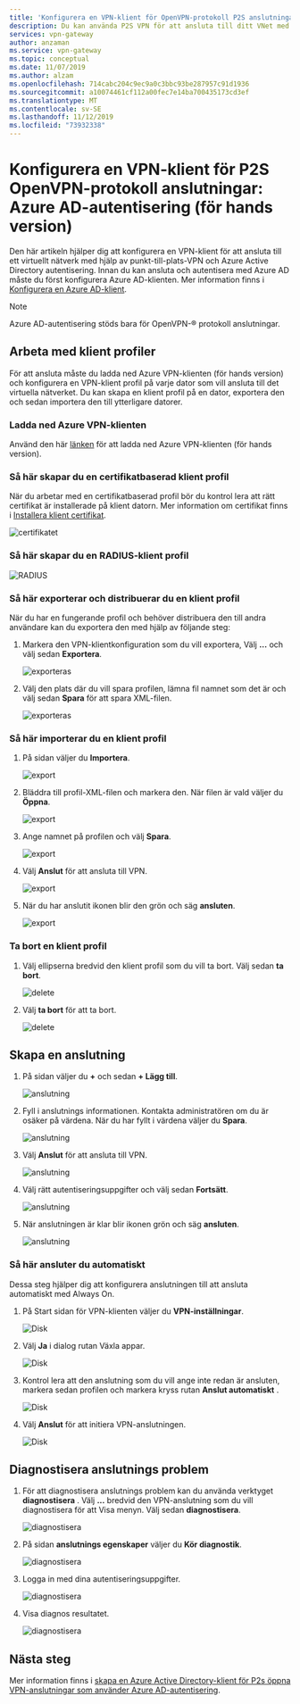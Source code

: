 ```yaml
---
title: 'Konfigurera en VPN-klient för OpenVPN-protokoll P2S anslutningar: Azure AD-autentisering | Microsoft Docs'
description: Du kan använda P2S VPN för att ansluta till ditt VNet med Azure AD-autentisering
services: vpn-gateway
author: anzaman
ms.service: vpn-gateway
ms.topic: conceptual
ms.date: 11/07/2019
ms.author: alzam
ms.openlocfilehash: 714cabc204c9ec9a0c3bbc93be287957c91d1936
ms.sourcegitcommit: a10074461cf112a00fec7e14ba700435173cd3ef
ms.translationtype: MT
ms.contentlocale: sv-SE
ms.lasthandoff: 11/12/2019
ms.locfileid: "73932338"
---
```

# <a name="configure-a-vpn-client-for-p2s-openvpn-protocol-connections-azure-ad-authentication-preview"></a>Konfigurera en VPN-klient för P2S OpenVPN-protokoll anslutningar: Azure AD-autentisering (för hands version)

Den här artikeln hjälper dig att konfigurera en VPN-klient för att ansluta till ett virtuellt nätverk med hjälp av punkt-till-plats-VPN och Azure Active Directory autentisering. Innan du kan ansluta och autentisera med Azure AD måste du först konfigurera Azure AD-klienten. Mer information finns i [Konfigurera en Azure AD-klient](openvpn-azure-ad-tenant.md).

> [!NOTE]
> Azure AD-autentisering stöds bara för OpenVPN-® protokoll anslutningar.
>

## <a name="profile"></a>Arbeta med klient profiler

För att ansluta måste du ladda ned Azure VPN-klienten (för hands version) och konfigurera en VPN-klient profil på varje dator som vill ansluta till det virtuella nätverket. Du kan skapa en klient profil på en dator, exportera den och sedan importera den till ytterligare datorer.

### <a name="to-download-the-azure-vpn-client"></a>Ladda ned Azure VPN-klienten

Använd den här [länken](https://www.microsoft.com/p/azure-vpn-client-preview/9np355qt2sqb?rtc=1&activetab=pivot:overviewtab) för att ladda ned Azure VPN-klienten (för hands version).

### <a name="cert"></a>Så här skapar du en certifikatbaserad klient profil

När du arbetar med en certifikatbaserad profil bör du kontrol lera att rätt certifikat är installerade på klient datorn. Mer information om certifikat finns i [Installera klient certifikat](point-to-site-how-to-vpn-client-install-azure-cert.md).

  ![certifikatet](./media/openvpn-azure-ad-client/create/create-cert1.jpg)

### <a name="radius"></a>Så här skapar du en RADIUS-klient profil

  ![RADIUS](./media/openvpn-azure-ad-client/create/create-radius1.jpg)

### <a name="export"></a>Så här exporterar och distribuerar du en klient profil

När du har en fungerande profil och behöver distribuera den till andra användare kan du exportera den med hjälp av följande steg:

1. Markera den VPN-klientkonfiguration som du vill exportera, Välj **...** och välj sedan **Exportera**.

    ![exporteras](./media/openvpn-azure-ad-client/export/export1.jpg)

2. Välj den plats där du vill spara profilen, lämna fil namnet som det är och välj sedan **Spara** för att spara XML-filen.

    ![exporteras](./media/openvpn-azure-ad-client/export/export2.jpg)

### <a name="import"></a>Så här importerar du en klient profil

1. På sidan väljer du **Importera**.

    ![export](./media/openvpn-azure-ad-client/import/import1.jpg)

2. Bläddra till profil-XML-filen och markera den. När filen är vald väljer du **Öppna**.

    ![export](./media/openvpn-azure-ad-client/import/import2.jpg)

3. Ange namnet på profilen och välj **Spara**.

    ![export](./media/openvpn-azure-ad-client/import/import3.jpg)

4. Välj **Anslut** för att ansluta till VPN.

    ![export](./media/openvpn-azure-ad-client/import/import4.jpg)

5. När du har anslutit ikonen blir den grön och säg **ansluten**.

    ![export](./media/openvpn-azure-ad-client/import/import5.jpg)

### <a name="delete"></a>Ta bort en klient profil

1. Välj ellipserna bredvid den klient profil som du vill ta bort. Välj sedan **ta bort**.

    ![delete](./media/openvpn-azure-ad-client/delete/delete1.jpg)

2. Välj **ta bort** för att ta bort.

    ![delete](./media/openvpn-azure-ad-client/delete/delete2.jpg)

## <a name="connection"></a>Skapa en anslutning

1. På sidan väljer du **+** och sedan **+ Lägg till**.

    ![anslutning](./media/openvpn-azure-ad-client/create/create1.jpg)

2. Fyll i anslutnings informationen. Kontakta administratören om du är osäker på värdena. När du har fyllt i värdena väljer du **Spara**.

    ![anslutning](./media/openvpn-azure-ad-client/create/create2.jpg)

3. Välj **Anslut** för att ansluta till VPN.

    ![anslutning](./media/openvpn-azure-ad-client/create/create3.jpg)

4. Välj rätt autentiseringsuppgifter och välj sedan **Fortsätt**.

    ![anslutning](./media/openvpn-azure-ad-client/create/create4.jpg)

5. När anslutningen är klar blir ikonen grön och säg **ansluten**.

    ![anslutning](./media/openvpn-azure-ad-client/create/create5.jpg)

### <a name="autoconnect"></a>Så här ansluter du automatiskt

Dessa steg hjälper dig att konfigurera anslutningen till att ansluta automatiskt med Always On.

1. På Start sidan för VPN-klienten väljer du **VPN-inställningar**.

    ![Disk](./media/openvpn-azure-ad-client/auto/auto1.jpg)

2. Välj **Ja** i dialog rutan Växla appar.

    ![Disk](./media/openvpn-azure-ad-client/auto/auto2.jpg)

3. Kontrol lera att den anslutning som du vill ange inte redan är ansluten, markera sedan profilen och markera kryss rutan **Anslut automatiskt** .

    ![Disk](./media/openvpn-azure-ad-client/auto/auto3.jpg)

4. Välj **Anslut** för att initiera VPN-anslutningen.

    ![Disk](./media/openvpn-azure-ad-client/auto/auto4.jpg)

## <a name="diagnose"></a>Diagnostisera anslutnings problem

1. För att diagnostisera anslutnings problem kan du använda verktyget **diagnostisera** . Välj **...** bredvid den VPN-anslutning som du vill diagnostisera för att Visa menyn. Välj sedan **diagnostisera**.

    ![diagnostisera](./media/openvpn-azure-ad-client/diagnose/diagnose1.jpg)

2. På sidan **anslutnings egenskaper** väljer du **Kör diagnostik**.

    ![diagnostisera](./media/openvpn-azure-ad-client/diagnose/diagnose2.jpg)

3. Logga in med dina autentiseringsuppgifter.

    ![diagnostisera](./media/openvpn-azure-ad-client/diagnose/diagnose3.jpg)

4. Visa diagnos resultatet.

    ![diagnostisera](./media/openvpn-azure-ad-client/diagnose/diagnose4.jpg)

## <a name="next-steps"></a>Nästa steg

Mer information finns i [skapa en Azure Active Directory-klient för P2s öppna VPN-anslutningar som använder Azure AD-autentisering](openvpn-azure-ad-tenant.md).

